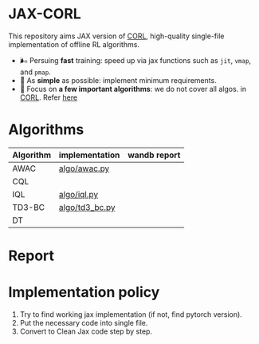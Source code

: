 # JAX-CORL
This repository aims JAX version of [CORL](https://github.com/tinkoff-ai/CORL), high-quality single-file implementation of offline RL algorithms.
- 🌬️ Persuing **fast** training: speed up via jax functions such as `jit`, `vmap`, and `pmap`.
- 🔪 As **simple** as possible: implement minimum requirements.
- 💠 Focus on **a few important algorithms**: we do not cover all algos. in [CORL](https://github.com/tinkoff-ai/CORL). Refer [here](https://github.com/nissymori/JAX-CORL/blob/main/README.md#algorithms)

# Algorithms
| Algorithm | implementation | wandb report |
|---|---|---|
|AWAC| [algo/awac.py](https://github.com/nissymori/JAX-CORL/blob/main/algo/awac.py)   |   |
|CQL|   |   |  
|IQL|  [algo/iql.py](https://github.com/nissymori/JAX-CORL/blob/main/algo/iql.py)   |   |  
|TD3-BC| [algo/td3_bc.py](https://github.com/nissymori/JAX-CORL/blob/main/algo/td3bc.py)  |   |
|DT|   |   |  


# Report


# Implementation policy
1. Try to find working jax implementation (if not, find pytorch version).
2. Put the necessary code into single file.
3. Convert to Clean Jax code step by step.
